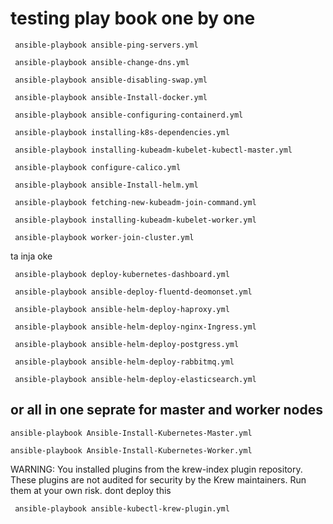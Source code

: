  # testing play book one by one

```
 ansible-playbook ansible-ping-servers.yml
```
```
 ansible-playbook ansible-change-dns.yml
```
```
 ansible-playbook ansible-disabling-swap.yml
```
```
 ansible-playbook ansible-Install-docker.yml
```
```
 ansible-playbook ansible-configuring-containerd.yml
```
```
 ansible-playbook installing-k8s-dependencies.yml
```
```
 ansible-playbook installing-kubeadm-kubelet-kubectl-master.yml
```
```
 ansible-playbook configure-calico.yml
```
```
 ansible-playbook ansible-Install-helm.yml
```
```
 ansible-playbook fetching-new-kubeadm-join-command.yml
```
```
 ansible-playbook installing-kubeadm-kubelet-worker.yml
```
```
 ansible-playbook worker-join-cluster.yml
```
ta inja oke 
```
 ansible-playbook deploy-kubernetes-dashboard.yml
```
```
 ansible-playbook ansible-deploy-fluentd-deomonset.yml
```
```
 ansible-playbook ansible-helm-deploy-haproxy.yml
```
```
 ansible-playbook ansible-helm-deploy-nginx-Ingress.yml
```
```
 ansible-playbook ansible-helm-deploy-postgress.yml
```
```
 ansible-playbook ansible-helm-deploy-rabbitmq.yml
```
```
 ansible-playbook ansible-helm-deploy-elasticsearch.yml
```



## or all in one seprate for master and worker nodes
```
ansible-playbook Ansible-Install-Kubernetes-Master.yml
```
```
ansible-playbook Ansible-Install-Kubernetes-Worker.yml
```


WARNING: You installed plugins from the krew-index plugin repository.
   These plugins are not audited for security by the Krew maintainers.
   Run them at your own risk. 
dont deploy this 
```
 ansible-playbook ansible-kubectl-krew-plugin.yml
```












